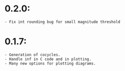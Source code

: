 # 0.2.0:
    - Fix int rounding bug for small magnitude threshold

# 0.1.7: 
    - Generation of cocycles.
    - Handle inf in C code and in plotting.
    - Many new options for plotting diagrams.